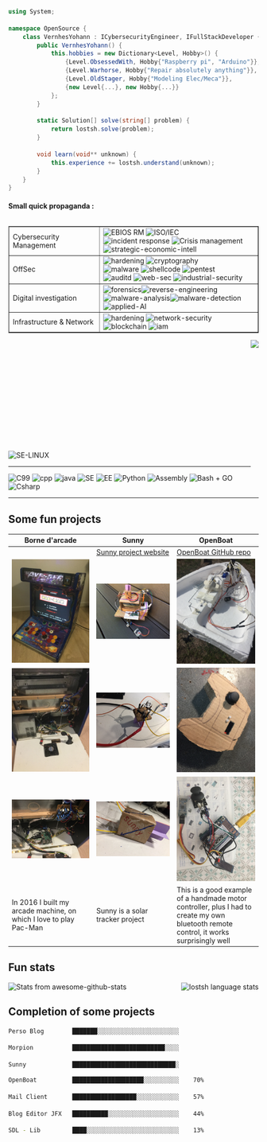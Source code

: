 <!--### Hi there 👋-->

<!--
<img src="img/C4F86B7F-FD61-4097-8C6A-19C9380FDC60.png">

<img align="right" width="300" src="https://user-images.githubusercontent.com/43549864/139094023-1ed51fb9-e16b-4be3-9b29-237df183a37b.png">
-->

<!--
<img align="left" width="500" src="img/carbon(4).png">
-->

```csharp
using System;

namespace OpenSource {
    class VernhesYohann : ICybersecurityEngineer, IFullStackDeveloper {
        public VernhesYohann() {
            this.hobbies = new Dictionary<Level, Hobby>() {
                {Level.ObsessedWith, Hobby{"Raspberry pi", "Arduino"}},
                {Level.Warhorse, Hobby{"Repair absolutely anything"}},
                {Level.OldStager, Hobby{"Modeling Elec/Meca"}},
                {new Level{...}, new Hobby{...}}
            };
        }
        
        static Solution[] solve(string[] problem) {
            return lostsh.solve(problem);
        }
        
        void learn(void** unknown) {
            this.experience += lostsh.understand(unknown);
        }
    }
}
```

#### Small quick propaganda :

<table border=1 align="left">
<tr><td>Cybersecurity Management</td><td>
<img src="https://img.shields.io/badge/EBIOS%20RM-passing-green?style=flat" alt="EBIOS RM" /> <img src="https://img.shields.io/badge/ISO/IEC-2700x-green?style=flat" alt="ISO/IEC" /> <br><img src="https://img.shields.io/badge/incident%20response-passed-green?style=flat" alt="incident response" /> <img src="https://img.shields.io/badge/Crisis%20management-passed-green?style=flat" alt="Crisis management" /> <br><img src="https://img.shields.io/badge/strategic--economic--intell-passed-green?style=flat" alt="strategic-economic-intell" />
</td></tr>
<tr><td>OffSec</td><td>
<img src="https://img.shields.io/badge/hardening-OK-red?style=flat" alt="hardening" /> <img src="https://img.shields.io/badge/cryptography-OK-red?style=flat" alt="cryptography" /> <br> <img src="https://img.shields.io/badge/malware-OK-red?style=flat" alt="malware" /> <img src="https://img.shields.io/badge/shellcode-OK-red?style=flat" alt="shellcode" /> <img src="https://img.shields.io/badge/pentest-OK-red?style=flat" alt="pentest" /> <br><img src="https://img.shields.io/badge/auditd-OK-red?style=flat" alt="auditd" /> <img src="https://img.shields.io/badge/web--sec-OK-red?style=flat" alt="web-sec" /> <img src="https://img.shields.io/badge/industrial--security-OK-red?style=flat" alt="industrial-security" />
</td></tr>
<tr><td>Digital investigation</td><td>
<img src="https://img.shields.io/badge/forensics-passed-blue?style=flat" alt="forensics" /><img src="https://img.shields.io/badge/reverse--engineering-passed-violet?style=flat" alt="reverse-engineering" /> <br> <img src="https://img.shields.io/badge/malware--analysis-passed-blue?style=flat" alt="malware-analysis" /><img src="https://img.shields.io/badge/malware--detection-passed-aliceblue?style=flat" alt="malware-detection" /> <br><img src="https://img.shields.io/badge/applied--AI-passed-blue?style=flat" alt="applied-AI" />
</td></tr>
<tr><td>Infrastructure & Network</td><td>
<img src="https://img.shields.io/badge/hardening-net-red?labelColor=gold&style=flat" alt="hardening" /> <img src="https://img.shields.io/badge/network--security-net-red?labelColor=gold&style=flat" alt="network-security" /> <img src="https://img.shields.io/badge/blockchain-net-red?labelColor=gold&style=flat" alt="blockchain" /> <img src="https://img.shields.io/badge/iam-PAM-green?style=flat" alt="iam" />
</td></tr>
</table>

<a title="Checkout some data leak" href="https://lostsh.github.io"><img align="right" height="300" src="https://user-images.githubusercontent.com/43549864/138455537-99b638ce-9af2-4ed8-adcb-a7a8950c94be.png"></a>

<br>&nbsp;<br>
<br><br><br><br><br><br><br><br>
<br><br><br><br>
<img align="center" src="https://img.shields.io/badge/SE--LINUX-gray?style=flat&logo=Linux" alt="SE-LINUX" />
<hr>

 ![C99](https://img.shields.io/badge/C99-passing-green?style=flat&logo=cpp) ![cpp](https://img.shields.io/badge/Cpp/ino-passing-green?style=flat) ![java](https://img.shields.io/badge/JAVA-passing-green?style=flat)  ![SE](https://img.shields.io/badge/SE-gray?style=flat) ![EE](https://img.shields.io/badge/EE-gray?style=flat) ![Python ](https://img.shields.io/badge/Python-1.7%20/%202.1%20/%202.7%20/%203-green?style=flat) ![Assembly](https://img.shields.io/badge/Assembly-alot-green?style=flat&logo=Undertale) ![Bash + GO](https://img.shields.io/badge/Bash%20+%20GO-automate-green?style=flat&logo=Go) ![Csharp](https://img.shields.io/badge/Csharp-passing-green?style=flat&logo=sharp)


<hr>



<!--
- 🔭 Professional problem solver with a developer degree
- 👯 Engineer made in CY-Tech (ex EISTI) 
- 🌱 Passionate about learning new things
-->

<!--
## About me
📝 I am a student in last year of computer engineering school.<br>
💾 I have been passionate about computers for a long time, before knowing how to program I learned to repair 🛠️, assemble and install computers 🖥️, then came the code 👨‍💻 , and I really love it all 🫀.

I like computer projects, I am a big fan of **Raspberry pi** since the release of the 1B + model moreover I also particularly like **Aduino**
-->


<!--

#### Mostly talk
- [x] C99 - 98
- [x] Cpp / ino
- [x] Java (SE / EE + FX)
- [x] JS/HTML/CSS
- [x] PHP
- [x] Python (1.7/2.1/2.7/3)
- [x] Assembly
- [x] Bash
- [x] C# (OLEBD, LINQ, WINFORMS)
- [x] Go

-->

<!--
```bash
╔═════════════════════════════╗
║  █████╗ █╗ █████╗ █████╗ █╗ ║
║  █╔═══╝ █║ █╔═══╝ ╚═█╔═╝ █║ ║
║  ███╗   █║ █████╗   █║   █║ ║
║  █╔═╝   █║ ╚═══█║   █║   █║ ║
║  █████╗ █║ █████║   █║   █║ ║
║  ╚════╝ ╚╝ ╚════╝   ╚╝   ╚╝ ║
╚═════════════════════════════╝

┌─────────────────────────────┐
│  ╔═════════╗     ┏┅┅┅┅┅┅┓   │▒
│  ║ MORPION ║     ┇ GAME ┇   │▒
│  ╚════╦════╝     ┗┅┅┅┅┅┅┛   │▒
╞═╤═════╩═════╤═══════════════╡▒
│ ├───┬───┬───┤               │▒
│ │ X │   │ O │   ╭╴      ╶╮  │▒
│ ├───┼───┼───┤   │   BY   │  │▒
│ │   │ X │ O │   │        │  │▒
│ ├───┼───┼───┤   │ LOSTSH │  │▒
│ │   │   │ X │   ╰╴      ╶╯  │▒
│ └───┴───┴───┘               │▒
└─────────────────────────────┘▒
 ▒▒▒▒▒▒▒▒▒▒▒▒▒▒▒▒▒▒▒▒▒▒▒▒▒▒▒▒▒▒▒

```
-->


## Some fun projects

|Borne d'arcade|Sunny|OpenBoat|
|--------------|--------------|--------------|
||[Sunny project website](https://lostsh.github.io/sunny/)|[OpenBoat GitHub repo](https://github.com/lostsh/openBoat)|
|![arcade front](img/arcade0.JPG)|![sunny](img/sunny0.JPG)|![boat](img/boat.JPG)|
|![arcade content](img/arcade1.JPG)|![making sunny](img/sunny1.jpg)|![radio control](img/radioCtrl1.JPG)|
|![arcade pi](img/arcade2.JPG)|![sunny solar detector](img/sunny2.jpg)|![making radio control](img/radioCtrl2.JPG)|
|In 2016 I built my arcade machine, on which I love to play Pac-Man|Sunny is a solar tracker project|This is a good example of a handmade motor controller, plus I had to create my own bluetooth remote control, it works surprisingly well|

<!--
**lostsh/lostsh** is a ✨ _special_ ✨ repository because its `README.md` [](this file) appears on your GitHub profile.

Here are some ideas to get you started:

- 🔭 I’m currently working on ...
- 🌱 I’m currently learning ...
- 👯 I’m looking to collaborate on ...
- 🤔 I’m looking for help with ...
- 💬 Ask me about ...
- 📫 How to reach me: ...
- 😄 Pronouns: ...
- ⚡ Fun fact: ...
-->

## Fun stats


<img alt="lostsh language stats" align="right" height="175" src="https://github-readme-stats.vercel.app/api/top-langs/?username=lostsh&langs_count=10&layout=compact&custom_title=🌱%20Most%20committed%20Languages&theme=swift">

![Stats from awesome-github-stats](https://awesome-github-stats.azurewebsites.net/user-stats/lostsh?cardType=level&preferLogin=false)

<!--
<img alt="lostsh GitHub stats" height="175" src="https://github-readme-stats.vercel.app/api?username=lostsh&show_icons=true&hide=contribs&include_all_commits=true&custom_title=Yohann%20Vernhes%20💾%20@l0stsh&theme=swift">
-->

<!--
![lostsh GitHub stats](https://github-readme-stats.vercel.app/api?username=lostsh&show_icons=true&hide=contribs&include_all_commits=true&custom_title=Yohann%20Vernhes%20💾%20@l0stsh&theme=swift)

![lostsh GitHub stats](https://github-readme-stats.vercel.app/api?username=lostsh&show_icons=true&hide=contribs&include_all_commits=true&custom_title=Yohann%20Vernhes%20💾%20@l0stsh&icon_color=fff&bg_color=30,e96443,904e95&title_color=fff&text_color=fff)

![lostsh GitHub stats](https://github-readme-stats.vercel.app/api?username=lostsh&show_icons=true&hide=contribs&include_all_commits=true&custom_title=Yohann%20Vernhes%20💾%20@l0stsh&theme=gotham)

![lostsh GitHub stats](https://github-readme-stats.vercel.app/api?username=lostsh&show_icons=true&hide=contribs&include_all_commits=true&custom_title=Yohann%20Vernhes%20💾%20@l0stsh&theme=github_dark)

![lostsh GitHub stats](https://github-readme-stats.vercel.app/api?username=lostsh&show_icons=true&hide=contribs&include_all_commits=true&custom_title=Yohann%20Vernhes%20💾%20@l0stsh&theme=midnight-purple)


![Top Langs](https://github-readme-stats.vercel.app/api/top-langs/?username=lostsh&langs_count=10&layout=compact&custom_title=🌱%20Most%20committed%20Languages&theme=swift)
-->


## Completion of some projects

```bash
Perso Blog        ███████░░░░░░░░░░░░░░░░░░░░░░░    32%

Morpion           ██████████████████████████░░░░    87%

Sunny             █████████████████████████████░    97%
```

```bash
OpenBoat          ████████████████████░░░░░░░░░░    70%

Mail Client       ██████████████████░░░░░░░░░░░░    57%

Blog Editor JFX   ██████████░░░░░░░░░░░░░░░░░░░░    44%

SDL - Lib         ████░░░░░░░░░░░░░░░░░░░░░░░░░░    13%
```


<!--

```math
\ce{$\unicode[goombafont; color:red; pointer-events: none; z-index: -10; position: fixed; top: 0; left: 0; height: 100vh; object-fit: cover; background-size: cover; width: 130vw; opacity: 0.1; background: url('https://github.com/lostsh/lostsh/assets/43549864/76ebbdd1-c97c-4f97-b17f-7f35316c4681');]{x0000}$}

-->
